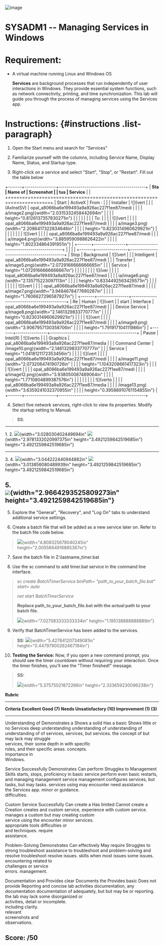 ![image](https://github.com/user-attachments/assets/e23f27c0-036c-4a90-814a-2ba863cb14ef)


# SYSADM1 -- Managing Services in Windows

# Requirement: 

-   A virtual machine running Linux and Windows OS

    **Services** are background processes that run independently of user
    interactions in Windows. They provide essential system functions,
    such as network connectivity, printing, and time synchronization.
    This lab will guide you through the process of managing services
    using the Services app.

# Instructions:  {#instructions .list-paragraph}

1.  Open the Start menu and search for \"Services\"

2.  Familiarize yourself with the columns, including Service Name,
    Display Name, Status, and Startup type.

3.  Right-click on a service and select \"Start\", \"Stop\", or
    \"Restart\". Fill out the table below

+-------+----------------+--------------------------------------------+
| **Sta | **Name of      | **Screenshot**                             |
| tus** | Service**      |                                            |
+=======+================+============================================+
| Start | ActiveX        | From :                                     |
|       | Installer      | ![](vert                                   |
|       | (AxInstSV)     | opal_a8066ba6e199493a9a926ac227f1ee87/medi |
|       |                | a/image2.png){width="2.0315332458442694in" |
|       |                | height="0.8126137357830271in"}             |
|       |                |                                            |
|       |                | To:                                        |
|       |                | ![](vert                                   |
|       |                | opal_a8066ba6e199493a9a926ac227f1ee87/medi |
|       |                | a/image3.png){width="2.2086417322834646in" |
|       |                | height="0.8230314960629921in"}             |
|       |                |                                            |
|       |                | ![](vert                                   |
|       |                | opal_a8066ba6e199493a9a926ac227f1ee87/medi |
|       |                | a/image4.png){width="3.8859590988626422in" |
|       |                | height="1.802334864391951in"}              |
+-------+----------------+--------------------------------------------+
|       |                |                                            |
+-------+----------------+--------------------------------------------+
| Stop  | Background     | ![](vert                                   |
|       | Intelligent    | opal_a8066ba6e199493a9a926ac227f1ee87/medi |
|       | Transfer       | a/image5.png){width="2.0729166666666665in" |
|       | Service        | height="1.0729166666666667in"}             |
|       |                |                                            |
|       |                | ![](ver                                    |
|       |                | topal_a8066ba6e199493a9a926ac227f1ee87/med |
|       |                | ia/image6.png){width="2.135715223097113in" |
|       |                | height="0.8334492563429571in"}             |
|       |                |                                            |
|       |                | ![](vert                                   |
|       |                | opal_a8066ba6e199493a9a926ac227f1ee87/medi |
|       |                | a/image7.png){width="3.9484678477690287in" |
|       |                | height="1.7606627296587927in"}             |
+-------+----------------+--------------------------------------------+
| Re    | Human          | ![](vert                                   |
| start | Interface      | opal_a8066ba6e199493a9a926ac227f1ee87/medi |
|       | Device Service | a/image8.png){width="2.1461329833770777in" |
|       |                | height="0.8230314960629921in"}             |
|       |                | ![](vert                                   |
|       |                | opal_a8066ba6e199493a9a926ac227f1ee87/medi |
|       |                | a/image9.png){width="3.9067957130358706in" |
|       |                | height="1.791917104111986in"}              |
+-------+----------------+--------------------------------------------+
| Pause | Intel(R)       | ![](verto                                  |
|       | Graphics       | pal_a8066ba6e199493a9a926ac227f1ee87/media |
|       | Command Center | /image10.png){width="2.1461329833770777in" |
|       | Service        | height="1.0418121172353456in"}             |
|       |                | ![](vert                                   |
|       |                | opal_a8066ba6e199493a9a926ac227f1ee87/medi |
|       |                | a/image11.png){width="2.073206474190726in" |
|       |                | height="1.1043208661417323in"}             |
|       |                | ![](vert                                   |
|       |                | opal_a8066ba6e199493a9a926ac227f1ee87/medi |
|       |                | a/image12.png){width="3.938050087489064in" |
|       |                | height="1.7710804899387576in"}             |
|       |                |                                            |
|       |                | ![](verto                                  |
|       |                | pal_a8066ba6e199493a9a926ac227f1ee87/media |
|       |                | /image13.png){width="3.6359241032370955in" |
|       |                | height="0.39588910761154855in"}            |
+-------+----------------+--------------------------------------------+

4.  Select five network services, right-click to view its properties.
    Modify the startup setting to Manual.

> **SS**:

  -----------------------------------------------------------------------------------------------------------------------------------------------------------------------------------------------
  1\.                                                                                             2\.
  ![](vertopal_a8066ba6e199493a9a926ac227f1ee87/media/image14.png){width="3.028030402449694in"    ![](vertopal_a8066ba6e199493a9a926ac227f1ee87/media/image15.png){width="2.9781332020997375in"
  height="3.4921259842519685in"}                                                                  height="3.4921259842519685in"}
  ----------------------------------------------------------------------------------------------- -----------------------------------------------------------------------------------------------
  3\.                                                                                             4\.
  ![](vertopal_a8066ba6e199493a9a926ac227f1ee87/media/image16.png){width="3.044222440944882in"    ![](vertopal_a8066ba6e199493a9a926ac227f1ee87/media/image17.png){width="3.013856080489939in"
  height="3.4921259842519685in"}                                                                  height="3.4921259842519685in"}

  5\.                                                                                             
  ![](vertopal_a8066ba6e199493a9a926ac227f1ee87/media/image18.png){width="2.9664293525809273in"   
  height="3.4921259842519685in"}                                                                  
  -----------------------------------------------------------------------------------------------------------------------------------------------------------------------------------------------

5.  Explore the \"General\", \"Recovery\", and \"Log On\" tabs to
    understand additional service settings.

6.  Create a batch file that will be added as a new service later on.
    Refer to the batch file code below.

> ![](vertopal_a8066ba6e199493a9a926ac227f1ee87/media/image19.png){width="4.808325678040245in"
> height="2.0055664916885387in"}

7.  Save the batch file in Z:\\lastname_timer.bat

8.  Use the sc command to add timer.bat service in the command line
    interface.

> *sc create BatchTimerService binPath= \"path_to_your_batch_file.bat\"
> start= auto*
>
> *net start BatchTimerService*
>
> **Replace path_to_your_batch_file.bat with the actual path to your
> batch file.**
>
> ![](vertopal_a8066ba6e199493a9a926ac227f1ee87/media/image20.png){width="7.027083333333334in"
> height="1.195138888888889in"}

9.  Verify that BatchTimerService has been added to the services.

> **SS:**
> ![](vertopal_a8066ba6e199493a9a926ac227f1ee87/media/image21.png){width="5.427841207349081in"
> height="0.44797900262467194in"}

10. **Testing the Service:** Now, if you open a new command prompt, you
    should see the timer countdown without requiring your interaction.
    Once the timer finishes, you\'ll see the \"Timer finished!\"
    message.

> **SS:**
>
> ![](vertopal_a8066ba6e199493a9a926ac227f1ee87/media/image22.png){width="5.37575021872266in"
> height="2.333659230096238in"}

**Rubric**

  ---------------------------------------------------------------------------------------
  **Criteria**      **Excellent       **Good (7)**    **Needs          **Unsatisfactory
                    (10)**                            Improvement      (1)**
                                                      (3)**            
  ----------------- ----------------- --------------- ---------------- ------------------
  Understanding of  Demonstrates a    Shows a solid   Has a basic      Shows little or no
  Services          deep              understanding   understanding of understanding of
                    understanding of  of services,    services, but    services.
                    the concept of    but may lack    may struggle     
                    services, their   some depth in   with specific    
                    roles, and their  specific areas. concepts.        
                    importance in                                      
                    Windows.                                           

  Service           Successfully      Demonstrates    Can perform      Struggles to
  Management Skills starts, stops,    proficiency in  basic service    perform even basic
                    restarts, and     managing        management       service management
                    configures        services, but   tasks, but may   tasks.
                    services using    may encounter   need assistance  
                    the Services app. minor           or guidance.     
                                      difficulties.                    

  Custom Service    Successfully      Can create a    Has limited      Cannot create a
  Creation          creates and       custom service, experience with  custom service.
                    manages a custom  but may         creating custom  
                    service using the encounter minor services.        
                    appropriate tools difficulties or                  
                    and techniques.   require                          
                                      assistance.                      

  Problem-Solving   Demonstrates      Can effectively May require      Struggles to
                    strong            troubleshoot    assistance to    troubleshoot and
                    problem-solving   and resolve     troubleshoot     resolve issues.
                    skills when       most issues     some issues.     
                    encountering      related to                       
                    challenges or     service                          
                    errors.           management.                      

  Documentation and Provides clear    Documents the   Provides basic   Does not provide
  Reporting         and concise       lab activities  documentation,   any documentation
                    documentation of  adequately, but but may be       or reporting.
                    the lab           may lack some   disorganized or  
                    activities,       detail or       incomplete.      
                    including         clarity.                         
                    relevant                                           
                    screenshots and                                    
                    observations.                                      

  **Score:**        **/50**                                            
  ---------------------------------------------------------------------------------------
